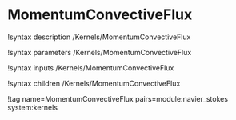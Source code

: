 # MomentumConvectiveFlux

!syntax description /Kernels/MomentumConvectiveFlux

!syntax parameters /Kernels/MomentumConvectiveFlux

!syntax inputs /Kernels/MomentumConvectiveFlux

!syntax children /Kernels/MomentumConvectiveFlux

!tag name=MomentumConvectiveFlux pairs=module:navier_stokes system:kernels

